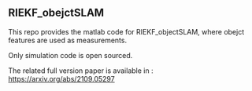 ## RIEKF_obejctSLAM



This repo provides the matlab code for RIEKF_objectSLAM, where obejct features are used as measurements.

Only simulation code is open sourced.

The related full version paper is available in : <https://arxiv.org/abs/2109.05297>

